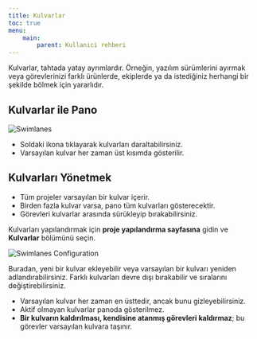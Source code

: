 ```yaml
---
title: Kulvarlar
toc: true
menu:
    main:
        parent: Kullanici rehberi
---
```


Kulvarlar, tahtada yatay ayrımlardır.
Örneğin, yazılım sürümlerini ayırmak veya görevlerinizi farklı ürünlerde, ekiplerde ya da istediğiniz herhangi bir şekilde bölmek için yararlıdır.

Kulvarlar ile Pano
------------------

![Swimlanes](/images/v1/swimlanes.png)

- Soldaki ikona tıklayarak kulvarları daraltabilirsiniz.
- Varsayılan kulvar her zaman üst kısımda gösterilir.

Kulvarları Yönetmek
-------------------

- Tüm projeler varsayılan bir kulvar içerir.
- Birden fazla kulvar varsa, pano tüm kulvarları gösterecektir.
- Görevleri kulvarlar arasında sürükleyip bırakabilirsiniz.

Kulvarları yapılandırmak için **proje yapılandırma sayfasına** gidin ve **Kulvarlar** bölümünü seçin.

![Swimlanes Configuration](/images/v1/swimlane-configuration.png)

Buradan, yeni bir kulvar ekleyebilir veya varsayılan bir kulvarı yeniden adlandırabilirsiniz.
Farklı kulvarları devre dışı bırakabilir ve sıralarını değiştirebilirsiniz.

- Varsayılan kulvar her zaman en üsttedir, ancak bunu gizleyebilirsiniz.
- Aktif olmayan kulvarlar panoda gösterilmez.
- **Bir kulvarın kaldırılması, kendisine atanmış görevleri kaldırmaz**; bu görevler varsayılan kulvara taşınır.
